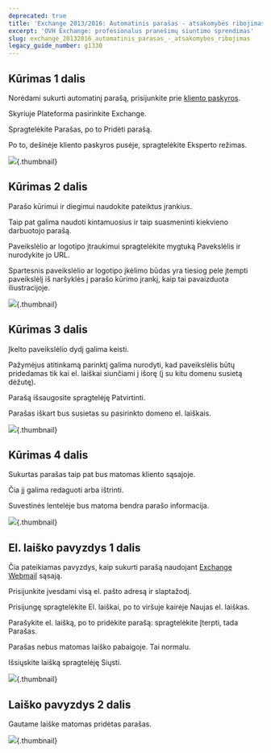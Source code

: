 ```yaml
---
deprecated: true
title: 'Exchange 2013/2016: Automatinis parašas - atsakomybės ribojimas'
excerpt: 'OVH Exchange: profesionalus pranešimų siuntimo sprendimas'
slug: exchange_20132016_automatinis_parasas_-_atsakomybes_ribojimas
legacy_guide_number: g1330
---
```



## Kūrimas 1 dalis
Norėdami sukurti automatinį parašą, prisijunkite prie [kliento paskyros](https://www.ovh.com/manager/web/login.html).

Skyriuje Plateforma pasirinkite Exchange.

Spragtelėkite Parašas, po to Pridėti parašą.

Po to, dešinėje kliento paskyros pusėje, spragtelėkite Eksperto režimas.

![](images/img_1364.jpg){.thumbnail}


## Kūrimas 2 dalis
Parašo kūrimui ir diegimui naudokite pateiktus įrankius.

Taip pat galima naudoti kintamuosius ir taip suasmeninti kiekvieno darbuotojo parašą.

Paveikslėlio ar logotipo įtraukimui spragtelėkite mygtuką Pavekslėlis ir nurodykite jo URL.

Spartesnis paveikslėlio ar logotipo įkėlimo būdas yra tiesiog pele įtempti paveikslėlį iš naršyklės į parašo kūrimo įrankį, kaip tai pavaizduota iliustracijoje.

![](images/img_1365.jpg){.thumbnail}


## Kūrimas 3 dalis
Įkelto paveikslėlio dydį galima keisti.

Pažymėjus atitinkamą parinktį galima nurodyti, kad paveikslėlis būtų pridedamas tik kai el. laiškai siunčiami į išorę (į su kitu domenu susietą dėžutę). 

Parašą išsaugosite spragtelėję Patvirtinti.

Parašas iškart bus susietas su pasirinkto domeno el. laiškais.

![](images/img_1368.jpg){.thumbnail}


## Kūrimas 4 dalis
Sukurtas parašas taip pat bus matomas kliento sąsajoje.

Čia jį galima redaguoti arba ištrinti.

Suvestinės lentelėje bus matoma bendra parašo informacija.

![](images/img_1370.jpg){.thumbnail}


## El. laiško pavyzdys 1 dalis
Čia pateikiamas pavyzdys, kaip sukurti parašą naudojant [Exchange Webmail](https://ex.mail.ovh.net/owa/) sąsają.

Prisijunkite įvesdami visą el. pašto adresą ir slaptažodį. 

Prisijungę spragtelėkite El. laiškai, po to viršuje kairėje Naujas el. laiškas.

Parašykite el. laišką, po to pridėkite parašą: spragtelėkite Įterpti, tada Parašas.

Parašas nebus matomas laiško pabaigoje. Tai normalu.

Išsiųskite laišką spragtelėję Siųsti.

![](images/img_1371.jpg){.thumbnail}


## Laiško pavyzdys 2 dalis
Gautame laiške matomas pridėtas parašas.

![](images/img_1372.jpg){.thumbnail}

